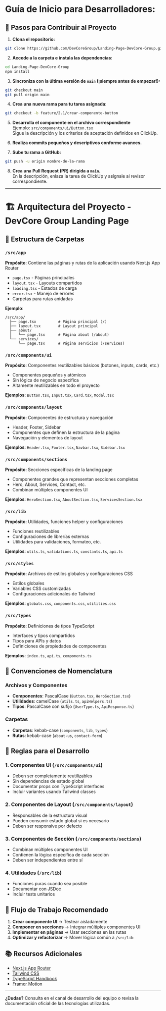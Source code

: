 #    Guía de Inicio para Desarrolladores:

## 🚦 Pasos para Contribuir al Proyecto

1. **Clona el repositorio:**
  ```bash
  git clone https://github.com/DevCoreGroup/Landing-Page-DevCore-Group.git
  ```

2. **Accede a la carpeta e instala las dependencias:**
  ```bash
  cd Landing-Page-DevCore-Group
  npm install
  ```

3. **Sincroniza con la última versión de `main` (¡siempre antes de empezar!):**
  ```bash
  git checkout main
  git pull origin main
  ```

4. **Crea una nueva rama para tu tarea asignada:**
  ```bash
  git checkout -b feature/2.1/crear-componente-button
  ```

5. **Desarrolla el componente en el archivo correspondiente**  
  Ejemplo: `src/components/ui/Button.tsx`  
  Sigue la descripción y los criterios de aceptación definidos en ClickUp.

6. **Realiza commits pequeños y descriptivos conforme avances.**

7. **Sube tu rama a GitHub:**
  ```bash
  git push -u origin nombre-de-la-rama
  ```

8. **Crea una Pull Request (PR) dirigida a `main`.**  
  En la descripción, enlaza la tarea de ClickUp y asígnale al revisor correspondiente.

---

# 🏗️ Arquitectura del Proyecto - DevCore Group Landing Page

## 📁 Estructura de Carpetas

### `/src/app` 
**Propósito**: Contiene las páginas y rutas de la aplicación usando Next.js App Router
- `page.tsx` - Páginas principales
- `layout.tsx` - Layouts compartidos
- `loading.tsx` - Estados de carga
- `error.tsx` - Manejo de errores
- Carpetas para rutas anidadas

**Ejemplo**:
```
/src/app/
  ├── page.tsx          # Página principal (/)
  ├── layout.tsx        # Layout principal
  ├── about/
  │   └── page.tsx      # Página about (/about)
  └── services/
      └── page.tsx      # Página servicios (/services)
```

### `/src/components/ui`
**Propósito**: Componentes reutilizables básicos (botones, inputs, cards, etc.)
- Componentes pequeños y atómicos
- Sin lógica de negocio específica
- Altamente reutilizables en todo el proyecto

**Ejemplos**: `Button.tsx`, `Input.tsx`, `Card.tsx`, `Modal.tsx`

### `/src/components/layout`
**Propósito**: Componentes de estructura y navegación
- Header, Footer, Sidebar
- Componentes que definen la estructura de la página
- Navegación y elementos de layout

**Ejemplos**: `Header.tsx`, `Footer.tsx`, `Navbar.tsx`, `Sidebar.tsx`

### `/src/components/sections`
**Propósito**: Secciones específicas de la landing page
- Componentes grandes que representan secciones completas
- Hero, About, Services, Contact, etc.
- Combinan múltiples componentes UI

**Ejemplos**: `HeroSection.tsx`, `AboutSection.tsx`, `ServicesSection.tsx`

### `/src/lib`
**Propósito**: Utilidades, funciones helper y configuraciones
- Funciones reutilizables
- Configuraciones de librerías externas
- Utilidades para validaciones, formateo, etc.

**Ejemplos**: `utils.ts`, `validations.ts`, `constants.ts`, `api.ts`

### `/src/styles`
**Propósito**: Archivos de estilos globales y configuraciones CSS
- Estilos globales
- Variables CSS customizadas
- Configuraciones adicionales de Tailwind

**Ejemplos**: `globals.css`, `components.css`, `utilities.css`

### `/src/types`
**Propósito**: Definiciones de tipos TypeScript
- Interfaces y tipos compartidos
- Tipos para APIs y datos
- Definiciones de propiedades de componentes

**Ejemplos**: `index.ts`, `api.ts`, `components.ts`

## 🎯 Convenciones de Nomenclatura

### Archivos y Componentes
- **Componentes**: PascalCase (`Button.tsx`, `HeroSection.tsx`)
- **Utilidades**: camelCase (`utils.ts`, `apiHelpers.ts`)
- **Tipos**: PascalCase con sufijo (`UserType.ts`, `ApiResponse.ts`)

### Carpetas
- **Carpetas**: kebab-case (`components`, `lib`, `types`)
- **Rutas**: kebab-case (`about-us`, `contact-form`)

## 📝 Reglas para el Desarrollo

### 1. **Componentes UI** (`/src/components/ui`)
- Deben ser completamente reutilizables
- Sin dependencias de estado global
- Documentar props con TypeScript interfaces
- Incluir variantes usando Tailwind classes

### 2. **Componentes de Layout** (`/src/components/layout`)
- Responsables de la estructura visual
- Pueden consumir estado global si es necesario
- Deben ser responsive por defecto

### 3. **Componentes de Sección** (`/src/components/sections`)
- Combinan múltiples componentes UI
- Contienen la lógica específica de cada sección
- Deben ser independientes entre sí

### 4. **Utilidades** (`/src/lib`)
- Funciones puras cuando sea posible
- Documentar con JSDoc
- Incluir tests unitarios

## 🚀 Flujo de Trabajo Recomendado

1. **Crear componente UI** → Testear aisladamente
2. **Componer en secciones** → Integrar múltiples componentes UI
3. **Implementar en páginas** → Usar secciones en las rutas
4. **Optimizar y refactorizar** → Mover lógica común a `/src/lib`

## 📚 Recursos Adicionales

- [Next.js App Router](https://nextjs.org/docs/app)
- [Tailwind CSS](https://tailwindcss.com/docs)
- [TypeScript Handbook](https://www.typescriptlang.org/docs/)
- [Framer Motion](https://www.framer.com/motion/)

---

**¿Dudas?** Consulta en el canal de desarrollo del equipo o revisa la documentación oficial de las tecnologías utilizadas.